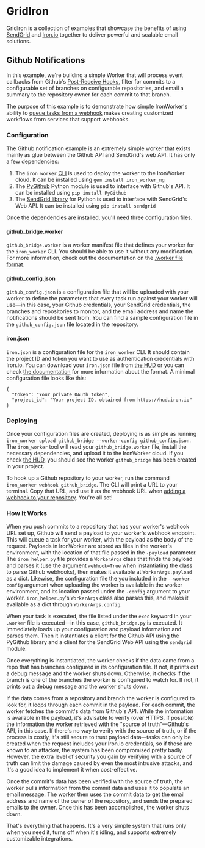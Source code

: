 # GridIron

GridIron is a collection of examples that showcase the benefits of using [SendGrid](http://www.sendgrid.com) and [Iron.io](http://www.iron.io) together to deliver powerful and scalable email solutions.

## Github Notifications

In this example, we're building a simple Worker that will process event callbacks from Github's [Post-Receive Hooks](https://help.github.com/articles/post-receive-hooks), filter for commits to a configurable set of branches on configurable repositories, and email a summary to the repository owner for each commit to that branch.

The purpose of this example is to demonstrate how simple IronWorker's ability to [queue tasks from a webhook](http://dev.iron.io/worker/webhooks) makes creating customized workflows from services that support webhooks.

### Configuration

The Github notification example is an extremely simple worker that exists mainly as glue between the Github API and SendGrid's web API. It has only a few dependencies:

1. The `iron_worker` [CLI](http://dev.iron.io/worker/reference/cli/) is used to deploy the worker to the IronWorker cloud. It can be installed using `gem install iron_worker_ng`
2. The [PyGithub](http://pypi.python.org/pypi/PyGithub) Python module is used to interface with Github's API. It can be installed using `pip install PyGithub`
3. The [SendGrid library](http://pypi.python.org/pypi/sendgrid) for Python is used to interface with SendGrid's Web API. It can be installed using `pip install sendgrid`

Once the dependencies are installed, you'll need three configuration files.

#### github_bridge.worker

`github_bridge.worker` is a worker manifest file that defines your worker for the `iron_worker` CLI. You should be able to use it without any modification. For more information, check out the documentation on the [.worker file format](http://dev.iron.io/worker/reference/dotworker).

#### github_config.json

`github_config.json` is a configuration file that will be uploaded with your worker to define the parameters that every task run against your worker will use&mdash;in this case, your Github credentials, your SendGrid credentials, the branches and repositories to monitor, and the email address and name the notifications should be sent from. You can find a sample configuration file in the `github_config.json` file located in the repository.

#### iron.json

`iron.json` is a configuration file for the `iron_worker` CLI. It should contain the project ID and token you want to use as authentication credentials with Iron.io. You can download your `iron.json` file from [the HUD](https://hud.iron.io) or you can check [the documentation](http://dev.iron.io/worker/reference/configuration) for more information about the format. A minimal configuration file looks like this:

	{
	  "token": "Your private OAuth token",
	  "project_id": "Your project ID, obtained from https://hud.iron.io"
	}

### Deploying

Once your configuration files are created, deploying is as simple as running `iron_worker upload github_bridge --worker-config github_config.json`. The `iron_worker` tool will read your `github_bridge.worker` file, install the necessary dependencies, and upload it to the IronWorker cloud. If you check [the HUD](https://hud.iron.io), you should see the worker `github_bridge` has been created in your project.

To hook up a Github repository to your worker, run the command `iron_worker webhook github_bridge`. The CLI will print a URL to your terminal. Copy that URL, and use it as the webhook URL when [adding a webhook to your repository](https://help.github.com/articles/post-receive-hooks#adding-a-webhook). You're all set!

### How It Works

When you push commits to a repository that has your worker's webhook URL set up, Github will send a payload to your worker's webhook endpoint. This will queue a task for your worker, with the payload as the body of the request. Payloads in IronWorker are stored as files in the worker's environment, with the location of that file passed in the `-payload` parameter. The `iron_helper.py` file provides a `WorkerArgs` class that finds the payload and parses it (use the argument `webhook=True` when instantiating the class to parse Github webhooks), then makes it available at `WorkerArgs.payload` as a dict. Likewise, the configuration file the you included in the `--worker-config` argument when uploading the worker is available in the worker environment, and its location passed under the `-config` argument to your worker. `iron_helper.py`'s `WorkerArgs` class also parses this, and makes it available as a dict through `WorkerArgs.config`.

When your task is executed, the file listed under the `exec` keyword in your `.worker` file is executed&mdash;in this case, `github_bridge.py` is executed. It immediately loads up your configuration and payload information and parses them. Then it instantiates a client for the Github API using the PyGithub library and a client for the SendGrid Web API using the `sendgrid` module.

Once everything is instantiated, the worker checks if the data came from a repo that has branches configured in its configuration file. If not, it prints out a debug message and the worker shuts down. Otherwise, it checks if the branch is one of the branches the worker is configured to watch for. If not, it prints out a debug message and the worker shuts down.

If the data comes from a repository and branch the worker is configured to look for, it loops through each commit in the payload. For each commit, the worker fetches the commit's data from Github's API. While the information is available in the payload, it's advisable to verify (over HTTPS, if possible) the information the worker retrieved with the "source of truth"&mdash;Github's API, in this case. If there's no way to verify with the source of truth, or if the process is costly, it's still secure to trust payload data&mdash;tasks can only be created when the request includes your Iron.io credentials, so if those are known to an attacker, the system has been compromised pretty badly. However, the extra level of security you gain by verifying with a source of truth can limit the damage caused by even the most intrusive attacks, and it's a good idea to implement it when cost-effective.

Once the commit's data has been verified with the source of truth, the worker pulls information from the commit data and uses it to populate an email message. The worker then uses the commit data to get the email address and name of the owner of the repository, and sends the prepared emails to the owner. Once this has been accomplished, the worker shuts down.

That's everything that happens. It's a very simple system that runs only when you need it, turns off when it's idling, and supports extremely customizable integrations.
